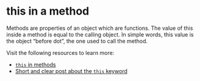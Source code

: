 # this in a method

Methods are properties of an object which are functions. The value of this inside a method is equal to the calling object. In simple words, this value is the object “before dot”, the one used to call the method.

Visit the following resources to learn more:

- [`this` in methods](https://javascript.info/object-methods#this-in-methods)
- [Short and clear post about the `this` keyword](https://www.w3schools.com/js/js_this.asp)
